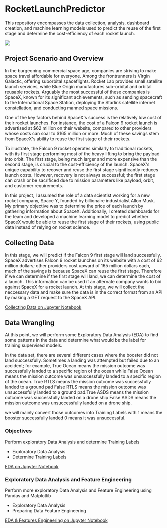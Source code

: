 # RocketLaunchPredictor
This repository encompasses the data collection, analysis, dashboard creation, and machine learning models used to predict the reuse of the first stage and determine the cost-efficiency of each rocket launch.

![](cover,jpg)

## Project Scenario and Overview

In the burgeoning commercial space age, companies are striving to make space travel affordable for everyone. Among the frontrunners is Virgin Galactic, offering suborbital spaceflights. Rocket Lab provides small satellite launch services, while Blue Origin manufactures sub-orbital and orbital reusable rockets. Arguably the most successful of these companies is SpaceX, known for its significant achievements, such as sending spacecraft to the International Space Station, deploying the Starlink satellite internet constellation, and conducting manned space missions.

One of the key factors behind SpaceX's success is the relatively low cost of their rocket launches. For instance, the cost of a Falcon 9 rocket launch is advertised at $62 million on their website, compared to other providers whose costs can soar to $165 million or more. Much of these savings stem from SpaceX's ability to reuse the first stage of their rockets.

To illustrate, the Falcon 9 rocket operates similarly to traditional rockets, with its first stage performing most of the heavy lifting to bring the payload into orbit. The first stage, being much larger and more expensive than the second stage, is crucial to the cost-efficiency of the launch. SpaceX's unique capability to recover and reuse the first stage significantly reduces launch costs. However, recovery is not always successful; the first stage can crash or be sacrificed due to mission parameters like payload, orbit, and customer requirements.

In this project, I assumed the role of a data scientist working for a new rocket company, Space Y, founded by billionaire industrialist Allon Musk. My primary objective was to determine the price of each launch by gathering information about SpaceX. Additionally, I created dashboards for the team and developed a machine learning model to predict whether SpaceX would be able to reuse the first stage of their rockets, using public data instead of relying on rocket science.

## Collecting Data

In this stage, we will predict if the Falcon 9 first stage will land successfully. SpaceX advertises Falcon 9 rocket launches on its website with a cost of 62 million dollars; other providers cost upward of 165 million dollars each, much of the savings is because SpaceX can reuse the first stage. Therefore if we can determine if the first stage will land, we can determine the cost of a launch. This information can be used if an alternate company wants to bid against SpaceX for a rocket launch. At this stage, we will collect the neccessary data and make sure the data is in the correct format from an API by making a GET request to the SpaceX API.

[Collecting Data on Jupyter Notebook](https://github.com/Henryzeze/RocketLaunchPredictor/blob/main/Collecting_the_data.ipynb)

## Data Wrangling

At this point, we will perform some Exploratory Data Analysis (EDA) to find some patterns in the data and determine what would be the label for training supervised models.

In the data set, there are several different cases where the booster did not land successfully. Sometimes a landing was attempted but failed due to an accident; for example, True Ocean means the mission outcome was successfully landed to a specific region of the ocean while False Ocean means the mission outcome was unsuccessfully landed to a specific region of the ocean. True RTLS means the mission outcome was successfully landed to a ground pad False RTLS means the mission outcome was unsuccessfully landed to a ground pad.True ASDS means the mission outcome was successfully landed on a drone ship False ASDS means the mission outcome was unsuccessfully landed on a drone ship.

we will mainly convert those outcomes into Training Labels with 1 means the booster successfully landed 0 means it was unsuccessful.

### Objectives
Perform exploratory Data Analysis and determine Training Labels

- Exploratory Data Analysis
- Determine Training Labels

[EDA on Jupyter Notebook](https://github.com/Henryzeze/RocketLaunchPredictor/blob/main/EDA_Exploratory_Data_Analysis.ipynb)

### Exploratory Data Analysis and Feature Engineering

Perform more exploratory Data Analysis and Feature Engineering using Pandas and Matplotlib

- Exploratory Data Analysis
- Preparing Data Feature Engineering

[EDA & Features Engineering on Jupyter Notebook](https://github.com/Henryzeze/RocketLaunchPredictor/blob/main/EDA_and_Features_Engineering.ipynb)


